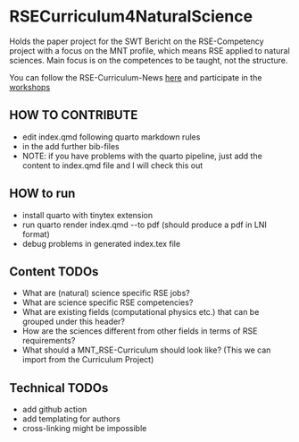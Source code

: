 # RSECurriculum4NaturalScience
Holds the paper project for the SWT Bericht on the RSE-Competency project with a focus on the MNT profile, which means RSE
applied to natural sciences. Main focus is on the competences to be taught, not the structure.

You can follow the RSE-Curriculum-News [here](https://www.listserv.dfn.de/sympa/info/rse-master) and participate in the [workshops](https://terminplaner6.dfn.de/de/b/b87d7614820fb9540532386d855885ce-1253209)

## HOW TO CONTRIBUTE

- edit index.qmd following quarto markdown rules
- in the add further bib-files
- NOTE: if you have problems with the quarto pipeline, just add the content to index.qmd file and I will check this out

## HOW to run

- install quarto with tinytex extension
- run quarto render index.qmd --to pdf (should produce a pdf in LNI format)
- debug problems in generated index.tex file


## Content TODOs

-	What are (natural) science specific RSE jobs?
-	What are science specific RSE competencies?
-	What are existing fields (computational physics etc.) that can be grouped under this header?
-	How are the sciences different from other fields in terms of RSE requirements?
-	What should a MNT_RSE-Curriculum should look like? (This we can import from the Curriculum Project)


## Technical TODOs

- add github action
- add templating for authors
- cross-linking might be impossible

